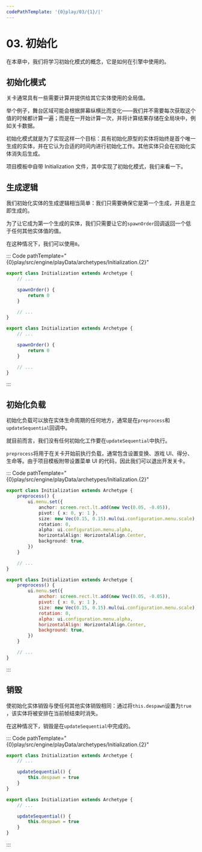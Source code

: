 ```yaml
---
codePathTemplate: '{0}play/03/{1}/|'
---
```


# 03. 初始化

在本章中，我们将学习初始化模式的概念，它是如何在引擎中使用的。

## 初始化模式

关卡通常具有一些需要计算并提供给其它实体使用的全局值。

举个例子，舞台区域可能会根据屏幕纵横比而变化——我们并不需要每次获取这个值的时候都计算一遍；而是在一开始计算一次，并将计算结果存储在全局块中，例如关卡数据。

初始化模式就是为了实现这样一个目标：具有初始化原型的实体将始终是首个唯一生成的实体，并在它认为合适的时间内进行初始化工作。其他实体只会在初始化实体消失后生成。

项目模板中自带 Initialization 文件，其中实现了初始化模式，我们来看一下。

## 生成逻辑

我们初始化实体的生成逻辑相当简单：我们只需要确保它是第一个生成，并且是立即生成的。

为了让它成为第一个生成的实体，我们只需要让它的`spawnOrder`回调返回一个低于任何其他实体值的值。

在这种情况下，我们可以使用`0`。

::: Code pathTemplate="{0}play/src/engine/playData/archetypes/Initialization.{2}"

```ts
export class Initialization extends Archetype {
    // ...

    spawnOrder() {
        return 0
    }

    // ...
}
```

```js
export class Initialization extends Archetype {
    // ...

    spawnOrder() {
        return 0
    }

    // ...
}
```

:::

## 初始化负载

初始化负载可以放在实体生命周期的任何地方，通常是在`preprocess`和`updateSequential`回调中。

就目前而言，我们没有任何初始化工作要在`updateSequential`中执行。

`preprocess`将用于在关卡开始前执行负载，通常包含设置变换、游戏 UI、得分、生命等。由于项目模板附带设置菜单 UI 的代码，因此我们可以退出开发关卡。

::: Code pathTemplate="{0}play/src/engine/playData/archetypes/Initialization.{2}"

```ts
export class Initialization extends Archetype {
    preprocess() {
        ui.menu.set({
            anchor: screen.rect.lt.add(new Vec(0.05, -0.05)),
            pivot: { x: 0, y: 1 },
            size: new Vec(0.15, 0.15).mul(ui.configuration.menu.scale),
            rotation: 0,
            alpha: ui.configuration.menu.alpha,
            horizontalAlign: HorizontalAlign.Center,
            background: true,
        })
    }

    // ...
}
```

```js
export class Initialization extends Archetype {
    preprocess() {
        ui.menu.set({
            anchor: screen.rect.lt.add(new Vec(0.05, -0.05)),
            pivot: { x: 0, y: 1 },
            size: new Vec(0.15, 0.15).mul(ui.configuration.menu.scale),
            rotation: 0,
            alpha: ui.configuration.menu.alpha,
            horizontalAlign: HorizontalAlign.Center,
            background: true,
        })
    }

    // ...
}
```

:::

## 销毁

使初始化实体销毁与使任何其他实体销毁相同：通过将`this.despawn`设置为`true` ，该实体将被安排在当前帧结束时消失。

在这种情况下，销毁是在`updateSequential`中完成的。

::: Code pathTemplate="{0}play/src/engine/playData/archetypes/Initialization.{2}"

```ts
export class Initialization extends Archetype {
    // ...

    updateSequential() {
        this.despawn = true
    }
}
```

```js
export class Initialization extends Archetype {
    // ...

    updateSequential() {
        this.despawn = true
    }
}
```

:::
